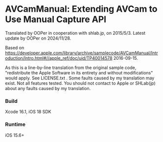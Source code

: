 # AVCamManual: Extending AVCam to Use Manual Capture API

Translated by OOPer in cooperation with shlab.jp, on 2015/5/3.
Latest update by OOPer on 2024/11/28.

Based on
<https://developer.apple.com/library/archive/samplecode/AVCamManual/Introduction/Intro.html#//apple_ref/doc/uid/TP40014578>
2016-09-15.

As this is a line-by-line translation from the original sample code, "redistribute the Apple Software in its entirety and without modifications" would apply. See LICENSE.txt .
Some faults caused by my translation may exist. Not all features tested.
You should not contact to Apple or SHLab(jp) about any faults caused by my translation.

### Build

Xcode 16.1, iOS 18 SDK

### Runtime

iOS 15.6+

